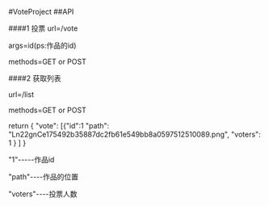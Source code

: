 #VoteProject
##API

####1 投票
url=/vote

args=id(ps:作品的id)

methods=GET or POST


####2 获取列表

url=/list

methods=GET or POST


return 
{
  "vote": 
  [{"id":1
    "path": "Ln22gnCe175492b35887dc2fb61e549bb8a0597512510089.png", 
    "voters": 1
    }
  ]
}

"1"-----作品id

"path"----作品的位置

"voters"----投票人数






